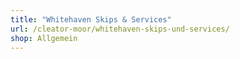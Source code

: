 ```yaml
---
title: "Whitehaven Skips & Services"
url: /cleator-moor/whitehaven-skips-und-services/
shop: Allgemein
---
```

